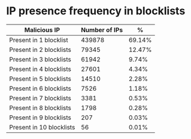 # IP presence frequency in blocklists
| Malicious IP | Number of IPs | % |
|----|----|----|
| Present in 1 blocklist | 439878 | 69.14% |
| Present in 2 blocklists | 79345 | 12.47% |
| Present in 3 blocklists | 61942 | 9.74% |
| Present in 4 blocklists | 27601 | 4.34% |
| Present in 5 blocklists | 14510 | 2.28% |
| Present in 6 blocklists | 7526 | 1.18% |
| Present in 7 blocklists | 3381 | 0.53% |
| Present in 8 blocklists | 1798 | 0.28% |
| Present in 9 blocklists | 207 | 0.03% |
| Present in 10 blocklists | 56 | 0.01% |
